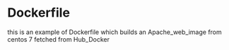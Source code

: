 # Dockerfile
this is an example of Dockerfile which builds an Apache_web_image from centos 7 fetched from Hub_Docker
